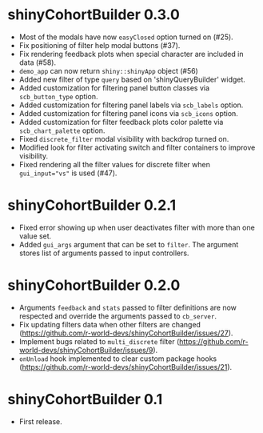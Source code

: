 # shinyCohortBuilder 0.3.0

* Most of the modals have now `easyClosed` option turned on (#25).
* Fix positioning of filter help modal buttons (#37).
* Fix rendering feedback plots when special character are included in data (#58).
* `demo_app` can now return `shiny::shinyApp` object (#56)
* Added new filter of type `query` based on 'shinyQueryBuilder' widget.
* Added customization for filtering panel button classes via `scb_button_type` option.
* Added customization for filtering panel labels via `scb_labels` option.
* Added customization for filtering panel icons via `scb_icons` option.
* Added customization for filter feedback plots color palette via `scb_chart_palette` option.
* Fixed `discrete_filter` modal visibility with backdrop turned on.
* Modified look for filter activating switch and filter containers to improve visibility.
* Fixed rendering all the filter values for discrete filter when `gui_input="vs"` is used (#47).

# shinyCohortBuilder 0.2.1

* Fixed error showing up when user deactivates filter with more than one value set.
* Added `gui_args` argument that can be set to `filter`. 
  The argument stores list of arguments passed to input controllers.

# shinyCohortBuilder 0.2.0 

* Arguments `feedback` and `stats` passed to filter definitions are now respected and override the arguments passed to `cb_server`.
* Fix updating filters data when other filters are changed (https://github.com/r-world-devs/shinyCohortBuilder/issues/27).
* Implement bugs related to `multi_discrete` filter (https://github.com/r-world-devs/shinyCohortBuilder/issues/9).
* `onUnload` hook implemented to clear custom package hooks (https://github.com/r-world-devs/shinyCohortBuilder/issues/21).

# shinyCohortBuilder 0.1

* First release.

